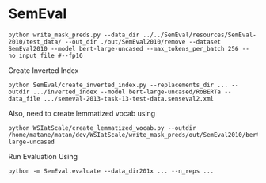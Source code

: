 # SemEval
```
python write_mask_preds.py --data_dir ../../SemEval/resources/SemEval-2010/test_data/ --out_dir ./out/SemEval2010/remove --dataset SemEval2010 --model bert-large-uncased --max_tokens_per_batch 256 --no_input_file #--fp16
```

Create Inverted Index 
```
python SemEval/create_inverted_index.py --replacements_dir ... --outdir .../inverted_index --model bert-large-uncased/RoBERTa --data_file .../semeval-2013-task-13-test-data.senseval2.xml
```


Also, need to create lemmatized vocab using 
```
python WSIatScale/create_lemmatized_vocab.py --outdir /home/matane/matan/dev/WSIatScale/write_mask_preds/out/SemEval2010/bert-large-uncased
```

Run Evaluation Using
```
python -m SemEval.evaluate --data_dir201x ... --n_reps ...
```